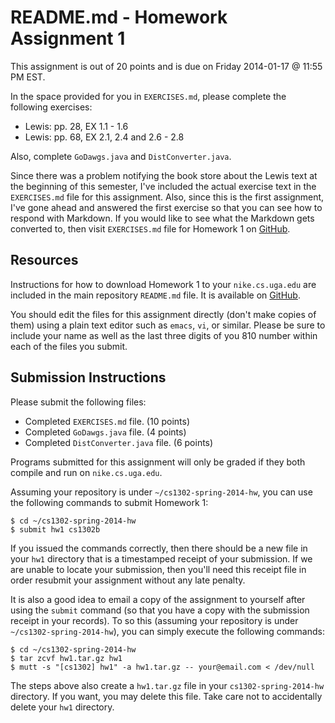
# README.md - Homework Assignment 1

This assignment is out of 20 points and is due on Friday 2014-01-17 @ 11:55 PM EST.

In the space provided for you in <code>EXERCISES.md</code>, please complete the
following exercises:

 * Lewis: pp. 28, EX 1.1 - 1.6
 * Lewis: pp. 68, EX 2.1, 2.4 and 2.6 - 2.8

Also, complete <code>GoDawgs.java</code> and <code>DistConverter.java</code>.

Since there was a problem notifying the book store about the Lewis text at the
beginning of this semester, I've included the actual exercise text in the
<code>EXERCISES.md</code> file for this assignment. Also, since this is the
first assignment, I've gone ahead and answered the first exercise so that
you can see how to respond with Markdown. If you would like to see what the
Markdown gets converted to, then visit <code>EXERCISES.md</code> file for
Homework 1 on [GitHub](https://github.com/mepcotterell-cs1302/cs1302-spring-2014-hw/blob/master/hw1/EXERCISES.md).

## Resources

Instructions for how to download Homework 1 to your 
<code>nike.cs.uga.edu</code> are included in the main repository
<code>README.md</code> file. It is available on
[GitHub](https://github.com/mepcotterell-cs1302/cs1302-spring-2014-hw/blob/master/README.md).

You should edit the files for this assignment directly (don't make copies of them)
using a plain text editor such as <code>emacs</code>, <code>vi</code>, or 
similar. Please be sure to include your name as well as the last three digits of
you 810 number within each of the files you submit.

## Submission Instructions

Please submit the following files:

 * Completed <code>EXERCISES.md</code> file. (10 points)
 * Completed <code>GoDawgs.java</code> file. (4 points)
 * Completed <code>DistConverter.java</code> file. (6 points)

Programs submitted for this assignment will only be graded if they
both compile and run on <code>nike.cs.uga.edu</code>. 

Assuming your repository is under <code>~/cs1302-spring-2014-hw</code>, you can
use the following commands to submit Homework 1:

```
$ cd ~/cs1302-spring-2014-hw
$ submit hw1 cs1302b
```

If you issued the commands correctly, then there should be a new
file in your <code>hw1</code> directory that is a timestamped
receipt of your submission. If we are unable to locate your submission,
then you'll need this receipt file in order resubmit your assignment
without any late penalty. 

It is also a good idea to email a copy of the assignment to yourself
after using the <code>submit</code> command (so that you have a
copy with the submission receipt in your records). To so this (assuming
your repository is under <code>~/cs1302-spring-2014-hw</code>), you can
simply execute the following commands:

```
$ cd ~/cs1302-spring-2014-hw
$ tar zcvf hw1.tar.gz hw1
$ mutt -s "[cs1302] hw1" -a hw1.tar.gz -- your@email.com < /dev/null
```

The steps above also create a <code>hw1.tar.gz</code> file in your
<code>cs1302-spring-2014-hw</code> directory. If you want, you
may delete this file. Take care not to accidentally delete your
<code>hw1</code> directory.

